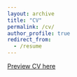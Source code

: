 ```yaml
---
layout: archive
title: "CV"
permalink: /cv/
author_profile: true
redirect_from:
  - /resume
---
```


[Preview CV here](http://geetengtan.github.io/files/CV.pdf)
